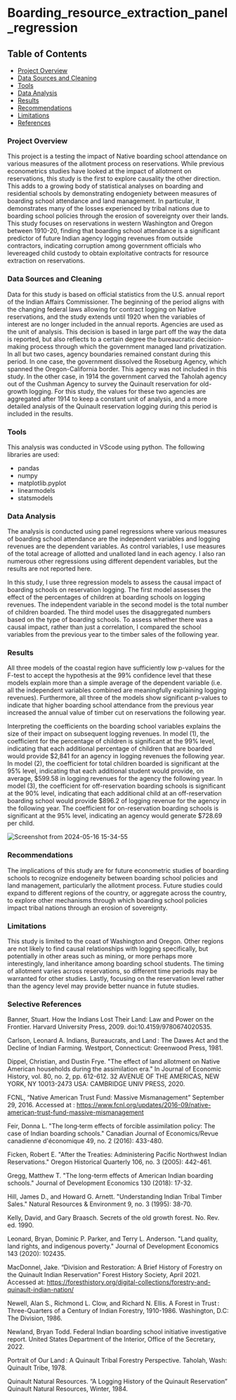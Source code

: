 # Boarding_resource_extraction_panel_regression

## Table of Contents

- [Project Overview](#project-overview)
- [Data Sources and Cleaning](#data-sources-and-cleaning)
- [Tools](#tools)
- [Data Analysis](#data-analysis)
- [Results](#results)
- [Recommendations](#recommendations)
- [Limitations](#limitations)
- [References](#references)


### Project Overview
This project is a testing the impact of Native boarding school attendance on various measures of the allotment process on reservations. While previous econometrics studies have looked at the impact of allotment on reservations, this study is the first to explore causality the other direction. This adds to a growing body of statistical analyses on boarding and residential schools by demonstrating endogeniety between measures of boarding school attendance and land management. In particular, it demonstrates many of the losses experienced by tribal nations due to boarding school policies through the erosion of sovereignty over their lands. This study focuses on reservations in western Washington and Oregon between 1910-20, finding that boarding school attendance is a significant predictor of future Indian agency logging revenues from outside contractors, indicating corruption among government officials who levereaged child custody to obtain exploitative contracts for resource extraction on reservations.

### Data Sources and Cleaning
Data for this study is based on official statistics from the U.S. annual report of the Indian Affairs Commissioner. The beginning of the period aligns with the changing federal laws allowing for contract logging on Native reservations, and the study extends until 1920 when the variables of interest are no longer included in the annual reports. Agencies are used as the unit of analysis. This decision is based in large part off the way the data is reported, but also reflects to a certain degree the bureaucratic decision-making process through which the government managed land privatization. In all but two cases, agency boundaries remained constant during this period. In one case, the government dissolved the Roseburg Agency, which spanned the Oregon-California border. This agency was not included in this study. In the other case, in 1914 the government carved the Taholah agency out of the Cushman Agency to survey the Quinault reservation for old-growth logging. For this study, the values for these two agencies are aggregated after 1914 to keep a constant unit of analysis, and a more detailed analysis of the Quinault reservation logging during this period is included in the results. 

### Tools
This analysis was conducted in VScode using python. The following libraries are used:

- pandas
- numpy
- matplotlib.pyplot
- linearmodels
- statsmodels

### Data Analysis

The analysis is conducted using panel regressions where various measures of boarding school attendance are the independent variables and logging revenues are the dependent variables. As control variables, I use measures of the total acreage of allotted and unalloted land in each agency. I also ran numerous other regressions using different dependent variables, but the results are not reported here. 

In this study, I use three regression models to assess the causal impact of boarding schools on reservation logging. The first model assesses the effect of the percentages of children at boarding schools on logging revenues. The independent variable in the second model is  the total number of children boarded. The third model uses the disaggregated numbers based on the type of boarding schools. To assess whether there was a causal impact, rather than just a correlation, I compared the school variables from the previous year to the timber sales of the following year. 

### Results

All three models of the coastal region have sufficiently low p-values for the F-test to accept the hypothesis at the 99% confidence level that these models explain more than a simple average of the dependent variable (i.e. all the independent variables combined are meaningfully explaining logging revenues). Furthermore, all three of the models show significant p-values to indicate that higher boarding school attendance from the previous year increased the annual value of timber cut on reservations the following year. 

Interpreting the coefficients on the boarding school variables explains the size of their impact on subsequent logging revenues.  In model (1), the coefficient for the percentage of children is significant at the 99% level, indicating that each additional percentage of children that are boarded would provide $2,841 for an agency in logging revenues the following year. In model (2), the coefficient for total children boarded is significant at the 95% level, indicating that each additional student would provide, on average, $599.58 in logging revenues for the agency the following year. In model (3), the coefficient for off-reservation boarding schools is significant at the 90% level, indicating that each additional child at an off-reservation boarding school would provide $896.2 of logging revenue for the agency in the following year. The coefficient for on-reservation boarding schools is significant at the 95% level, indicating an  agency would generate $728.69 per child. 

![Screenshot from 2024-05-16 15-34-55](https://github.com/lucaskolson/Boarding_resource_extraction_panel_regression/assets/91341415/c1c6a409-b69f-4c04-93f9-9e355097865a)


### Recommendations
The implications of this study are for future econometric studies of boarding schools to recognize endogeneity between boarding school policies and land management, particularly the allotment process. Future studies could expand to different regions of the country, or aggregate across the country, to explore other mechanisms through which boarding school policies impact tribal nations through an erosion of sovereignty.


### Limitations
This study is limited to the coast of Washington and Oregon. Other regions are not likely to find causal relationships with logging specifically, but potentially in other areas such as mining, or more perhaps more interestingly, land inheritance among boarding school students. The timing of allotment varies across reservations, so different time periods may be warranted for other studies. Lastly, focusing on the reservation level rather than the agency level may provide better nuance in futute studies. 

### Selective References

Banner, Stuart. How the Indians Lost Their Land: Law and Power on the Frontier. Harvard University Press, 2009. doi:10.4159/9780674020535.

Carlson, Leonard A. Indians, Bureaucrats, and Land : The Dawes Act and the Decline of Indian Farming. Westport, Connecticut: Greenwood Press, 1981.

Dippel, Christian, and Dustin Frye. "The effect of land allotment on Native American households during the assimilation era." In Journal of Economic History, vol. 80, no. 2, pp. 612-612. 32 AVENUE OF THE AMERICAS, NEW YORK, NY 10013-2473 USA: CAMBRIDGE UNIV PRESS, 2020.

FCNL, “Native American Trust Fund: Massive Mismanagement” September 29, 2016. Accessed at : https://www.fcnl.org/updates/2016-09/native-american-trust-fund-massive-mismanagement

Feir, Donna L. "The long‐term effects of forcible assimilation policy: The case of Indian boarding schools." Canadian Journal of Economics/Revue canadienne d'économique 49, no. 2 (2016): 433-480.

Ficken, Robert E. "After the Treaties: Administering Pacific Northwest Indian Reservations." Oregon Historical Quarterly 106, no. 3 (2005): 442-461.

Gregg, Matthew T. "The long-term effects of American Indian boarding schools." Journal of Development Economics 130 (2018): 17-32.

Hill, James D., and Howard G. Arnett. "Understanding Indian Tribal Timber Sales." Natural Resources & Environment 9, no. 3 (1995): 38-70.

Kelly, David, and Gary Braasch. Secrets of the old growth forest. No. Rev. ed. 1990.

Leonard, Bryan, Dominic P. Parker, and Terry L. Anderson. "Land quality, land rights, and indigenous poverty." Journal of Development Economics 143 (2020): 102435.

MacDonnel, Jake. “Division and Restoration: A Brief History of Forestry on the Quinault Indian Reservation”  Forest History Society, April 2021. Accessed at: https://foresthistory.org/digital-collections/forestry-and-quinault-indian-nation/

Newell, Alan S., Richmond L. Clow, and Richard N. Ellis. A Forest in Trust : Three-Quarters of a Century of Indian Forestry, 1910-1986. Washington, D.C: The Division, 1986.

Newland, Bryan Todd. Federal Indian boarding school initiative investigative report. United States Department of the Interior, Office of the Secretary, 2022.

Portrait of Our Land : A Quinault Tribal Forestry Perspective. Taholah, Wash: Quinault Tribe, 1978.

Quinault Natural Resources. “A Logging History of the Quinault Reservation” Quinault Natural Resources, Winter, 1984.

